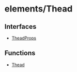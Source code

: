 # elements/Thead

## Interfaces

- [TheadProps](interfaces/TheadProps.md)

## Functions

- [Thead](functions/Thead.md)
